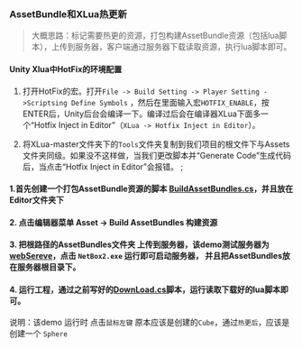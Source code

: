 ### AssetBundle和XLua热更新

>大概思路：标记需要热更的资源，打包构建AssetBundle资源（包括lua脚本），上传到服务器，客户端通过服务器下载读取资源，执行lua脚本即可。

#### Unity Xlua中HotFix的环境配置

1. 打开HotFix的宏。打开`File -> Build Setting -> Player Setting ->Scriptsing Define Symbols` ，然后在里面输入宏`HOTFIX_ENABLE`，按ENTER后，Unity后台会编译一下。编译过后会在编译器XLua下面多一个“Hotfix Inject in Editor”（`XLua -> Hotfix Inject in Editor`）。

2. 将XLua-master文件夹下的`Tools`文件夹复制到我们项目的根文件下与Assets文件夹同级。如果没不这样做，当我们更改脚本并“Generate Code”生成代码后，当点击“Hotfix Inject in Editor”会报错。
;

#### 1.首先创建一个打包AssetBundle资源的脚本 [BuildAssetBundles.cs](../../Editor/BuildAssetBundles.cs)，并且放在Editor文件夹下

#### 2. 点击编辑器菜单 Asset -> Build AssetBundles 构建资源

#### 3. 把根路径的AssetBundles文件夹 上传到服务器，该demo测试服务器为 [webSereve](../../webSereve/README.md)，点击 `NetBox2.exe` 运行即可启动服务器， 并且把AssetBundles放在服务器根目录下。

#### 4. 运行工程，通过之前写好的[DownLoad.cs](./Scripts/DownLoad.cs)脚本，运行读取下载好的lua脚本即可。

说明：该demo 运行时 点击`鼠标左键` 原本应该是创建的`Cube`，通过`热更后`，应该是创建一个 `Sphere`









